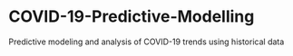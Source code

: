 # COVID-19-Predictive-Modelling
Predictive modeling and analysis of COVID-19 trends using historical data
